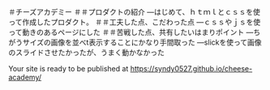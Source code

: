 ＃チーズアカデミー
＃＃プロダクトの紹介
—はじめて、ｈｔｍｌとｃｓｓを使って作成したプロダクト。
＃＃工夫した点、こだわった点
—ｃｓｓやｊｓを使って動きのあるページにした
＃＃苦戦した点、共有したいはまりポイント
—ちがうサイズの画像を並べt表示することにかなり手間取った
—slickを使って画像のスライドさせたかったが、うまく動かなかった

Your site is ready to be published at https://syndy0527.github.io/cheese-academy/
